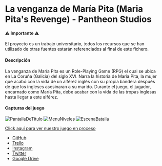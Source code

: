# La venganza de María Pita (Maria Pita's Revenge) - Pantheon Studios

#### :warning: Importante :warning: 
El proyecto es un trabajo universitario, todos los recursos que se han utilizado de otras fuentes estarán referenciados al final de este fichero.

#### Descripción
La venganza de María Pita es un Role-Playing Game (RPG) el cual se ubica en La Coruña (Galicia) del siglo XVI.
Narra la historia de María Pita, la mujer que acabó con la vida de un alférez inglés con su propia bandera después
de que los ingleses asesinaran a su marido. Durante el juego, el jugador, encarnado como María Pita, debe acabar con la 
vida de las tropas inglesas hasta llegar a este alférez.

#### Capturas del juego

![PantallaDeTitulo](https://cdn.discordapp.com/attachments/403552979589791746/1035166109646725140/Pantalla_de_titulo.png)
![MenuNiveles](https://cdn.discordapp.com/attachments/403552979589791746/1035166109315371098/Escena_mapa.png)
![EscenaBatalla](https://cdn.discordapp.com/attachments/403552979589791746/1035166108975644774/Escena_de_batalla.png)

[Click aquí para ver nuestro juego en proceso](https://pablogonzalezarroyoo.github.io/G6-PVLI/)

- [GitHub](https://github.com/PabloGonzalezArroyoo/G6-PVLI)
- [Trello](https://trello.com/b/BRKb6DoV/g6-pvli)
- [Instagram](https://www.instagram.com/pantheonstudios6/)
- [Twitter](https://twitter.com/pantheonstudio3)
- [Google Drive](https://drive.google.com/drive/folders/1--Quu_t9NtAQ2_YBfw7tSDy2fC0apHR1)
